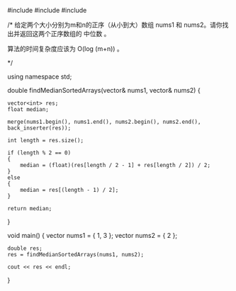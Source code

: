 #include <vector>
#include <algorithm>
#include <iostream>

/*
给定两个大小分别为m和n的正序（从小到大）数组 nums1 和 nums2。请你找出并返回这两个正序数组的 中位数 。

算法的时间复杂度应该为 O(log (m+n)) 。

*/

using namespace std;

double findMedianSortedArrays(vector<int>& nums1, vector<int>& nums2) {

    vector<int> res;
    float median;
    
    merge(nums1.begin(), nums1.end(), nums2.begin(), nums2.end(), back_inserter(res));
    
    int length = res.size();
    
    if (length % 2 == 0)
    {
        median = (float)(res[length / 2 - 1] + res[length / 2]) / 2;
    }
    else
    {
        median = res[(length - 1) / 2];
    }
    
    return median;

}

void main()
{
	vector<int> nums1 = { 1, 3 };
    vector<int> nums2 = { 2 };


	double res;
	res = findMedianSortedArrays(nums1, nums2);
	
	cout << res << endl;
}